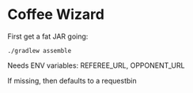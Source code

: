 # Coffee Wizard

First get a fat JAR going:
```
./gradlew assemble
```

Needs ENV variables: 
REFEREE_URL, OPPONENT_URL

If missing, then defaults to a requestbin